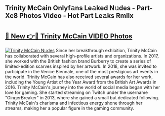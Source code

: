 ## Trinity McCain Onlyf𝚊ns Le𝚊ked N𝚞des - Part-Xc8 Photos Video - Hot Part Le𝚊ks RmIlx

# <h2><a href="http://ab529.deff.icu/?id=Trinity+McCain">🔗 New 👉🔴 Trinity McCain VIDEO Photos</a></h2>

[![Trinity McCain N𝚞des](https://i.imgur.com/rIISA9y.gif)](http://ab529.deff.icu/?id=Trinity+McCain)
Since her breakthrough exhibition, Trinity McCain has collaborated with several high-profile artists and organizations. In 2017, she worked with the British fashion brand Burberry to create a series of limited-edition scarves inspired by her artwork. In 2018, she was invited to participate in the Venice Biennale, one of the most prestigious art events in the world. Trinity McCain has also received several awards for her work, including the Young Artist of the Year Award from the British Art Awards in 2016. Trinity McCain's journey into the world of social media began with her love for gaming. She started streaming on Twitch under the username "GingerBreaker" in 2013, where she gained a small but dedicated following. Trinity McCain's charisma and infectious energy shone through her streams, making her a popular figure in the gaming community.
